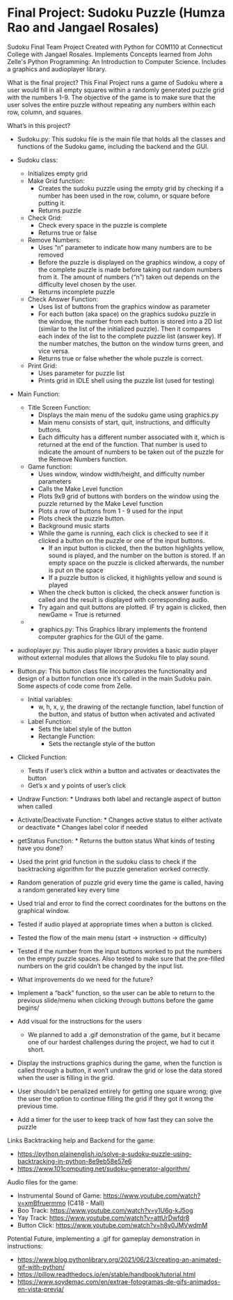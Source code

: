 # Final Project: Sudoku Puzzle (Humza Rao and Jangael Rosales)
Sudoku Final Team Project Created with Python for COM110 at Connecticut College with Jangael Rosales. Implements Concepts learned from John Zelle's Python Programming: An Introduction to Computer Science. Includes a graphics and audioplayer library.


What is the final project? 
This Final Project runs a game of Sudoku where a user would fill in all empty squares within a randomly generated puzzle grid with the numbers 1-9. The objective of the game is to make sure that the user solves the entire puzzle without repeating any numbers within each row, column, and squares. 


What’s in this project?
* Sudoku.py: This sudoku file is the main file that holds all the classes and functions of the Sudoku game, including the backend and the GUI. 
* Sudoku class:
   * Initializes empty grid
   * Make Grid function:
      * Creates the sudoku puzzle using the empty grid by checking if a number has been used in the row, column, or square before putting it.
      * Returns puzzle
   * Check Grid:
      * Check every space in the puzzle is complete
      * Returns true or false
   * Remove Numbers:
      * Uses “n” parameter to indicate how many numbers are to be removed
      * Before the puzzle is displayed on the graphics window, a copy of the complete puzzle is made before taking out random numbers from it. The amount of numbers (“n”) taken out depends on the difficulty level chosen by the user.
      * Returns incomplete puzzle
   * Check Answer Function:
      * Uses list of buttons from the graphics window as parameter
      * For each button (aka space) on the graphics sudoku puzzle in the window, the number from each button is stored into a 2D list (similar to the list of the initialized puzzle). Then it compares each index of the list to the complete puzzle list (answer key). If the number matches, the button on the window turns green, and vice versa.
      * Returns true or false whether the whole puzzle is correct.
   * Print Grid:
      * Uses parameter for puzzle list
      * Prints grid in IDLE shell using the puzzle list (used for testing)


* Main Function:
   * Title Screen Function:
      * Displays the main menu of the sudoku game using graphics.py
      * Main menu consists of start, quit, instructions, and difficulty buttons.
      * Each difficulty has a different number associated with it, which is returned at the end of the function. That number is used to indicate the amount of numbers to be taken out of the puzzle for the Remove Numbers function.
   * Game function:
      * Uses window, window width/height, and difficulty number parameters
      * Calls the Make Level function
      * Plots 9x9 grid of buttons with borders on the window using the puzzle returned by the Make Level function
      * Plots a row of buttons from 1 - 9 used for the input
      * Plots check the puzzle button.
      * Background music starts
      * While the game is running, each click is checked to see if it clicked a button on the puzzle or one of the input buttons.
         * If an input button is clicked, then the button highlights yellow, sound is played, and the number on the button is stored. If an empty space on the puzzle is clicked afterwards, the number is put on the space
         * If a puzzle button is clicked, it highlights yellow and sound is played
      * When the check button is clicked, the check answer function is called and the result is displayed with corresponding audio.
      * Try again and quit buttons are plotted. IF try again is clicked, then newGame = True is returned
   * * graphics.py: This Graphics library implements the frontend computer graphics for the GUI of the game. 
* audioplayer.py: This audio player library provides a basic audio player without external modules that allows the Sudoku file to play sound. 
* Button.py: This button class file incorporates the functionality and design of a button function once it’s called in the main Sudoku pain. Some aspects of code come from Zelle. 
   * Initial variables:
      * w, h, x, y, the drawing of the rectangle function, label function of the button, and status of button when activated and activated
   * Label Function: 
      * Sets the label style of the button
      * Rectangle Function:
         * Sets the rectangle style of the button
* Clicked Function: 
   * Tests if user’s click within a button and activates or deactivates the button
   * Get’s x and y points of user’s click
* Undraw Function: 
      * Undraws both label and rectangle aspect of button when called
* Activate/Deactivate Function: 
      * Changes active status to either activate or deactivate
      * Changes label color if needed
* getStatus Function: 
      * Returns the button status
What kinds of testing have you done?
* Used the print grid function in the sudoku class to check if the backtracking algorithm for the puzzle generation worked correctly.
* Random generation of puzzle grid every time the game is called, having a random generated key every time 
* Used trial and error to find the correct coordinates for the buttons on the graphical window.
* Tested if audio played at appropriate times when a button is clicked.
* Tested the flow of the main menu (start -> instruction -> difficulty)
* Tested if the number from the input buttons worked to put the numbers on the empty puzzle spaces. Also tested to make sure that the pre-filled numbers on the grid couldn’t be changed by the input list.
* What improvements do we need for the future?
* Implement a “back” function, so the user can be able to return to the previous slide/menu when clicking through buttons before the game begins/
* Add visual for the instructions for the users
   * We planned to add a .gif demonstration of the game, but it became one of our hardest challenges during the project, we had to cut it short. 
* Display the instructions graphics during the game, when the function is called through a button, it won’t undraw the grid or lose the data stored when the user is filling in the grid.
* User shouldn’t be penalized entirely for getting one square wrong; give the user the option to continue filling the grid if they got it wrong the previous time. 
* Add a timer for the user to keep track of how fast they can solve the puzzle


Links
Backtracking help and Backend for the game:
* https://python.plainenglish.io/solve-a-sudoku-puzzle-using-backtracking-in-python-8e9eb58e57e6
* https://www.101computing.net/sudoku-generator-algorithm/


Audio files for the game:
* Instrumental Sound of Game: https://www.youtube.com/watch?v=xmBfruermmo (C418 - Mall)
* Boo Track: https://www.youtube.com/watch?v=y1U6g-kJ5og
* Yay Track: https://www.youtube.com/watch?v=attUrDwfdr8
* Button Click: https://www.youtube.com/watch?v=h8y0JMVwdmM


Potential Future, implementing a .gif for gameplay demonstration in instructions:
* https://www.blog.pythonlibrary.org/2021/06/23/creating-an-animated-gif-with-python/
* https://pillow.readthedocs.io/en/stable/handbook/tutorial.html
* https://www.soydemac.com/en/extrae-fotogramas-de-gifs-animados-en-vista-previa/
